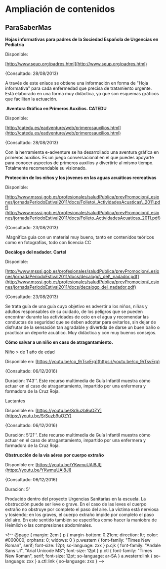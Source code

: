 # Ampliación de contenidos

## ParaSaberMas

**Hojas informativas para padres de la Sociedad Española de Urgencias en Pediatría**

Disponible:

[http://www.seup.org/padres.html](http://www.seup.org/padres.html)

{Consultado: 28/08/2013}

A través de este enlace se obtiene una información en forma de "Hoja informativa" para cada enfermedad que precisa de tratamiento urgente. Está elaborado en una forma muy didáctica, ya que son esquemas gráficos que facilitan la actuación.

 **Aventura Gráfica en Primeros Auxilios. CATEDU**

Disponible:

[http://catedu.es/eadventure/web/primerosauxilios.html](http://catedu.es/eadventure/web/primerosauxilios.html)

{Consultado: 28/08/2013}

Con la herramienta e-adventure se ha desarrollado una aventura gráfica en primeros auxilios. Es un juego conversacional en el que puedes apoyarte para conocer aspectos de primeros auxilios y divertirte al mismo tiempo. Totalmente recomendable su visionado.

**Protección de los niños y los jóvenes en las aguas acuáticas recreativas**

Disponible:

[http://www.msssi.gob.es/profesionales/saludPublica/prevPromocion/Lesiones/jornadaPeriodoEstival2011/docs/Folleto\_ActividadesAcuaticas\_2011.pdf](http://www.msssi.gob.es/profesionales/saludPublica/prevPromocion/Lesiones/jornadaPeriodoEstival2011/docs/Folleto_ActividadesAcuaticas_2011.pdf)

{Consultado: 23/08/2013}

 Magnífica guía con un material muy bueno, tanto en contenidos teóricos como en fotografías, todo con licencia CC

**Decálogo del nadador. Cartel**

Disponible:

[http://www.msssi.gob.es/profesionales/saludPublica/prevPromocion/Lesiones/jornadaPeriodoEstival2011/docs/decalogo\_del\_nadador.pdf](http://www.msssi.gob.es/profesionales/saludPublica/prevPromocion/Lesiones/jornadaPeriodoEstival2011/docs/decalogo_del_nadador.pdf)

{Consultado: 23/08/2013}

Se trata guía de una guía cuyo objetivo es advertir a los niños, niñas y adultos responsables de su cuidado, de los peligros que se pueden encontrar durante las actividades de ocio en el agua y recomendar las conductas de seguridad que se deben adoptar para evitarlos, sin dejar de disfrutar de la sensación tan agradable y divertida de darse un buen baño o practicar un deporte acuático. Muy didáctica y con muy buenos consejos.

**Cómo salvar a un niño en caso de atragantamiento.**

Niño > de 1 año de edad

Disponible en: [https://youtu.be/co_9rTsvErg](https://youtu.be/co_9rTsvErg)

{Consultado: 06/12/2016}

Duración: 1'43''. Este recurso multimedia de Guía Infantil muestra cómo actuar en el caso de atragantamiento, impartido por una enfermera y formadora de la Cruz Roja.

Lactantes

Disponible en: [https://youtu.be/SrSuzb9uOZY](https://youtu.be/SrSuzb9uOZY)

{Consultado: 06/12/2016}

Duración: 5'21''. Este recurso multimedia de Guía Infantil muestra cómo actuar en el caso de atragantamiento, impartido por una enfermera y formadora de la Cruz Roja.

**Obstrucción de la vía aérea por cuerpo extraño**

Disponible en: [https://youtu.be/YKwmuUAl8JI](https://youtu.be/YKwmuUAl8JI)

{Consultado: 06/12/2016}

Duración: 5'

Producido dentro del proyecto Urgencias Sanitarias en la escuela. La obstrucción puede ser leve o grave. En el caso de las leves el cuerpo extraño no obstruye por completo el paso del aire. La víctima está nerviosa y tosiendo; en los graves, el cuerpo extraño impide por completo el paso del aire. En este sentido también se especifica como hacer la maniobra de Heimlich o las compresiones abdominales.

<!\-\- @page { margin: 2cm } p { margin-bottom: 0.21cm; direction: ltr; color: #000000; orphans: 0; widows: 0 } p.western { font-family: "Times New Roman", serif; font-size: 12pt; so-language: zxx } p.cjk { font-family: "Andale Sans UI", "Arial Unicode MS"; font-size: 12pt } p.ctl { font-family: "Times New Roman", serif; font-size: 12pt; so-language: ar-SA } a.western:link { so-language: zxx } a.ctl:link { so-language: zxx } -->

